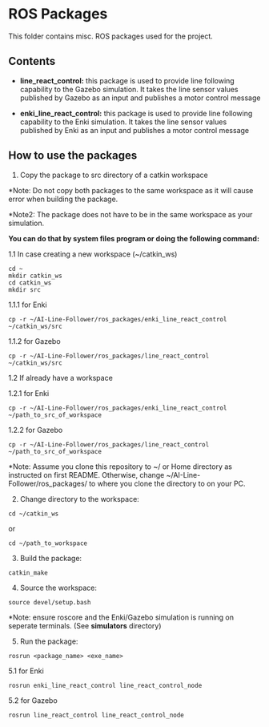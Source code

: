# ROS Packages

This folder contains misc. ROS packages used for the project.

## Contents

* __line_react_control:__ this package is used to provide line following capability to the Gazebo simulation. It takes the line sensor values published by Gazebo as an input and publishes a motor control message

* __enki_line_react_control:__ this package is used to provide line following capability to the Enki simulation. It takes the line sensor values published by Enki as an input and publishes a motor control message

## How to use the packages

1. Copy the package to src directory of a catkin workspace

*Note: Do not copy both packages to the same workspace as it will cause error when building the package.

*Note2: The package does not have to be in the same workspace as your simulation.

__You can do that by system files program or doing the following command:__

1.1 In case creating a new workspace (~/catkin_ws)
```
cd ~
mkdir catkin_ws
cd catkin_ws
mkdir src
```
1.1.1 for Enki
```
cp -r ~/AI-Line-Follower/ros_packages/enki_line_react_control ~/catkin_ws/src
```
1.1.2 for Gazebo
```
cp -r ~/AI-Line-Follower/ros_packages/line_react_control ~/catkin_ws/src
```
1.2 If already have a workspace

1.2.1 for Enki
```
cp -r ~/AI-Line-Follower/ros_packages/enki_line_react_control ~/path_to_src_of_workspace
```
1.2.2 for Gazebo
```
cp -r ~/AI-Line-Follower/ros_packages/line_react_control ~/path_to_src_of_workspace
```

*Note: Assume you clone this repository to ~/ or Home directory as instructed on first README. Otherwise, change ~/AI-Line-Follower/ros_packages/ to where you clone the directory to on your PC.

2. Change directory to the workspace:
```
cd ~/catkin_ws
```
or
```
cd ~/path_to_workspace
```
3. Build the package:
```
catkin_make
```
4. Source the workspace:
```
source devel/setup.bash
```

*Note: ensure roscore and the Enki/Gazebo simulation is running on seperate terminals. (See __simulators__ directory)

5. Run the package:
```
rosrun <package_name> <exe_name>
```
5.1 for Enki
```
rosrun enki_line_react_control line_react_control_node
```
5.2 for Gazebo
```
rosrun line_react_control line_react_control_node
```
